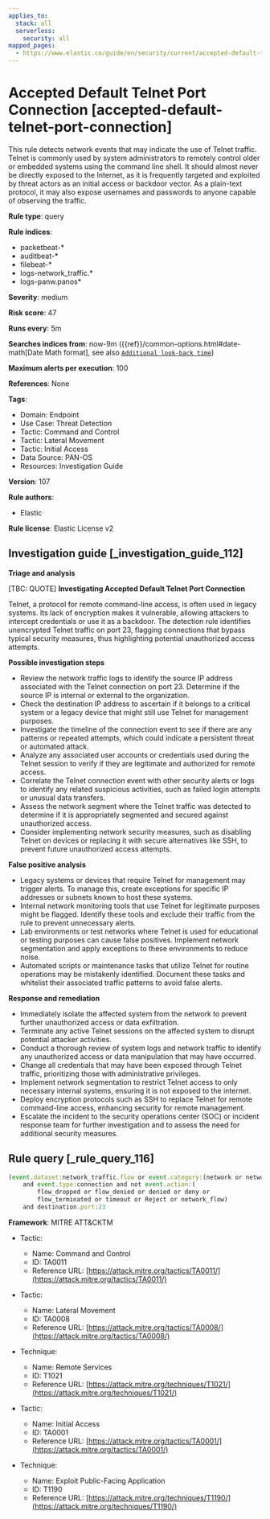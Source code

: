 ```yaml
---
applies_to:
  stack: all
  serverless:
    security: all
mapped_pages:
  - https://www.elastic.co/guide/en/security/current/accepted-default-telnet-port-connection.html
---
```


# Accepted Default Telnet Port Connection [accepted-default-telnet-port-connection]

This rule detects network events that may indicate the use of Telnet traffic. Telnet is commonly used by system administrators to remotely control older or embedded systems using the command line shell. It should almost never be directly exposed to the Internet, as it is frequently targeted and exploited by threat actors as an initial access or backdoor vector. As a plain-text protocol, it may also expose usernames and passwords to anyone capable of observing the traffic.

**Rule type**: query

**Rule indices**:

* packetbeat-*
* auditbeat-*
* filebeat-*
* logs-network_traffic.*
* logs-panw.panos*

**Severity**: medium

**Risk score**: 47

**Runs every**: 5m

**Searches indices from**: now-9m ({{ref}}/common-options.html#date-math[Date Math format], see also [`Additional look-back time`](docs-content://solutions/security/detect-and-alert/create-detection-rule.md#rule-schedule))

**Maximum alerts per execution**: 100

**References**: None

**Tags**:

* Domain: Endpoint
* Use Case: Threat Detection
* Tactic: Command and Control
* Tactic: Lateral Movement
* Tactic: Initial Access
* Data Source: PAN-OS
* Resources: Investigation Guide

**Version**: 107

**Rule authors**:

* Elastic

**Rule license**: Elastic License v2

## Investigation guide [_investigation_guide_112]

**Triage and analysis**

[TBC: QUOTE]
**Investigating Accepted Default Telnet Port Connection**

Telnet, a protocol for remote command-line access, is often used in legacy systems. Its lack of encryption makes it vulnerable, allowing attackers to intercept credentials or use it as a backdoor. The detection rule identifies unencrypted Telnet traffic on port 23, flagging connections that bypass typical security measures, thus highlighting potential unauthorized access attempts.

**Possible investigation steps**

* Review the network traffic logs to identify the source IP address associated with the Telnet connection on port 23. Determine if the source IP is internal or external to the organization.
* Check the destination IP address to ascertain if it belongs to a critical system or a legacy device that might still use Telnet for management purposes.
* Investigate the timeline of the connection event to see if there are any patterns or repeated attempts, which could indicate a persistent threat or automated attack.
* Analyze any associated user accounts or credentials used during the Telnet session to verify if they are legitimate and authorized for remote access.
* Correlate the Telnet connection event with other security alerts or logs to identify any related suspicious activities, such as failed login attempts or unusual data transfers.
* Assess the network segment where the Telnet traffic was detected to determine if it is appropriately segmented and secured against unauthorized access.
* Consider implementing network security measures, such as disabling Telnet on devices or replacing it with secure alternatives like SSH, to prevent future unauthorized access attempts.

**False positive analysis**

* Legacy systems or devices that require Telnet for management may trigger alerts. To manage this, create exceptions for specific IP addresses or subnets known to host these systems.
* Internal network monitoring tools that use Telnet for legitimate purposes might be flagged. Identify these tools and exclude their traffic from the rule to prevent unnecessary alerts.
* Lab environments or test networks where Telnet is used for educational or testing purposes can cause false positives. Implement network segmentation and apply exceptions to these environments to reduce noise.
* Automated scripts or maintenance tasks that utilize Telnet for routine operations may be mistakenly identified. Document these tasks and whitelist their associated traffic patterns to avoid false alerts.

**Response and remediation**

* Immediately isolate the affected system from the network to prevent further unauthorized access or data exfiltration.
* Terminate any active Telnet sessions on the affected system to disrupt potential attacker activities.
* Conduct a thorough review of system logs and network traffic to identify any unauthorized access or data manipulation that may have occurred.
* Change all credentials that may have been exposed through Telnet traffic, prioritizing those with administrative privileges.
* Implement network segmentation to restrict Telnet access to only necessary internal systems, ensuring it is not exposed to the internet.
* Deploy encryption protocols such as SSH to replace Telnet for remote command-line access, enhancing security for remote management.
* Escalate the incident to the security operations center (SOC) or incident response team for further investigation and to assess the need for additional security measures.


## Rule query [_rule_query_116]

```js
(event.dataset:network_traffic.flow or event.category:(network or network_traffic))
    and event.type:connection and not event.action:(
        flow_dropped or flow_denied or denied or deny or
        flow_terminated or timeout or Reject or network_flow)
    and destination.port:23
```

**Framework**: MITRE ATT&CKTM

* Tactic:

    * Name: Command and Control
    * ID: TA0011
    * Reference URL: [https://attack.mitre.org/tactics/TA0011/](https://attack.mitre.org/tactics/TA0011/)

* Tactic:

    * Name: Lateral Movement
    * ID: TA0008
    * Reference URL: [https://attack.mitre.org/tactics/TA0008/](https://attack.mitre.org/tactics/TA0008/)

* Technique:

    * Name: Remote Services
    * ID: T1021
    * Reference URL: [https://attack.mitre.org/techniques/T1021/](https://attack.mitre.org/techniques/T1021/)

* Tactic:

    * Name: Initial Access
    * ID: TA0001
    * Reference URL: [https://attack.mitre.org/tactics/TA0001/](https://attack.mitre.org/tactics/TA0001/)

* Technique:

    * Name: Exploit Public-Facing Application
    * ID: T1190
    * Reference URL: [https://attack.mitre.org/techniques/T1190/](https://attack.mitre.org/techniques/T1190/)



